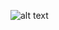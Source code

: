 ![alt text](https://github.com/ajit-kumar-azad/training/raw/master/Enterprise-App-Development-with-AngularJS/images/onewaydatabinding.png "One Way Data Binding")
